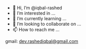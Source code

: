 - 👋 Hi, I’m @iqbal-rashed
- 👀 I’m interested in ...
- 🌱 I’m currently learning ...
- 💞️ I’m looking to collaborate on ...
- 📫 How to reach me ...

gmail: dev.rashediqbal@gmail.com

<!---
iqbal-rashed/iqbal-rashed is a ✨ special ✨ repository because its `README.md` (this file) appears on your GitHub profile.
You can click the Preview link to take a look at your changes.
--->
